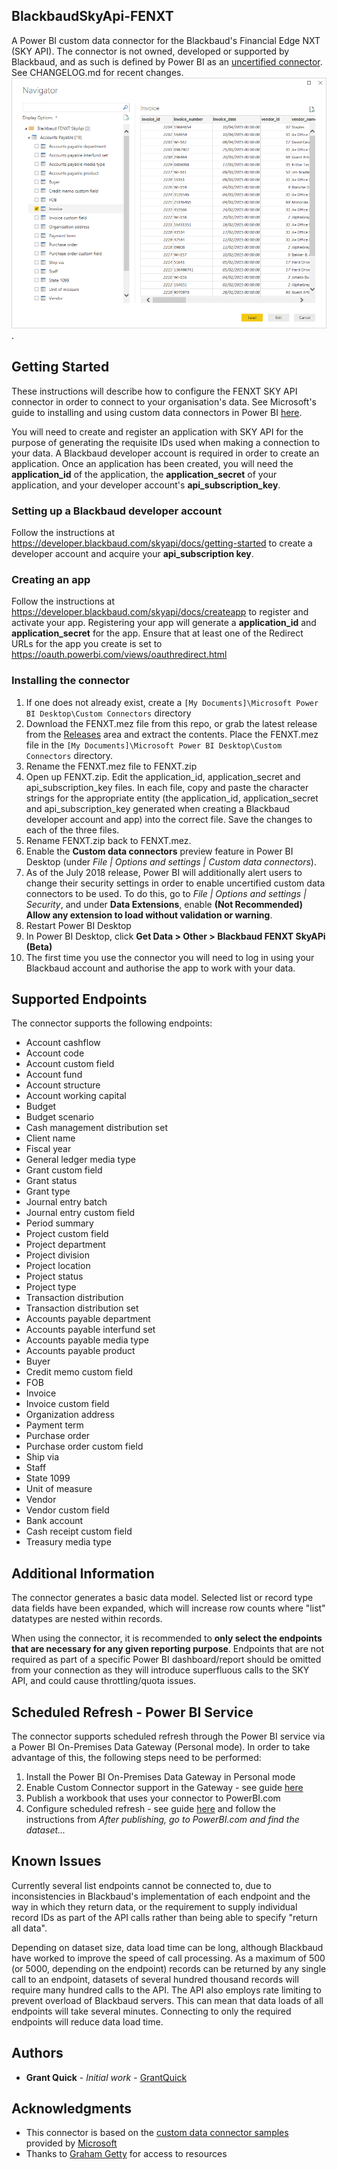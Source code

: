 ## BlackbaudSkyApi-FENXT
A Power BI custom data connector for the Blackbaud's Financial Edge NXT (SKY API). The connector is not owned, developed or supported by Blackbaud, and as such is defined by Power BI as an [uncertified connector](https://docs.microsoft.com/en-us/connectors/custom-connectors/submit-certification#certification-criteria). See CHANGELOG.md for recent changes.
![PBIGetData](blobs/getdata.PNG "Blackbaud FENXT SkyAPi (Beta) in Get Data").

## Getting Started
These instructions will describe how to configure the FENXT SKY API connector in order to connect to your organisation's data. See Microsoft's guide to installing and using custom data connectors in Power BI [here](https://github.com/Microsoft/DataConnectors).

You will need to create and register an application with SKY API for the purpose of generating the requisite IDs used when making a connection to your data. A Blackbaud developer account is required in order to create an application. Once an application has been created, you will need the **application_id** of the application, the **application_secret** of your application, and your developer account's **api_subscription_key**.

### Setting up a Blackbaud developer account
Follow the instructions at https://developer.blackbaud.com/skyapi/docs/getting-started to create a developer account and acquire your **api_subscription key**.

### Creating an app
Follow the instructions at https://developer.blackbaud.com/skyapi/docs/createapp to register and activate your app. Registering your app will generate a **application_id** and **application_secret** for the app. Ensure that at least one of the Redirect URLs for the app you create is set to https://oauth.powerbi.com/views/oauthredirect.html

### Installing the connector
1. If one does not already exist, create a `[My Documents]\Microsoft Power BI Desktop\Custom Connectors` directory
2. Download the FENXT.mez file from this repo, or grab the latest release from the [Releases](https://github.com/GrantQuick/BlackbaudSkyApi/releases) area and extract the contents. Place the FENXT.mez file in the `[My Documents]\Microsoft Power BI Desktop\Custom Connectors` directory.
3. Rename the FENXT.mez file to FENXT.zip
4. Open up FENXT.zip. Edit the application_id, application_secret and api_subscription_key files. In each file, copy and paste the character strings for the appropriate entity (the application_id, application_secret and api_subscription_key generated when creating a Blackbaud developer account and app) into the correct file. Save the changes to each of the three files.
5. Rename FENXT.zip back to FENXT.mez.
6. Enable the **Custom data connectors** preview feature in Power BI Desktop (under *File | Options and settings | Custom data connectors*).
7. As of the July 2018 release, Power BI will additionally alert users to change their security settings in order to enable uncertified custom data connectors to be used. To do this, go to *File | Options and settings | Security*, and under **Data Extensions**, enable **(Not Recommended) Allow any extension to load without validation or warning**.
7. Restart Power BI Desktop
8. In Power BI Desktop, click **Get Data > Other > Blackbaud FENXT SkyAPi (Beta)**
9. The first time you use the connector you will need to log in using your Blackbaud account and authorise the app to work with your data.

## Supported Endpoints
The connector supports the following endpoints:
* Account cashflow
* Account code
* Account custom field
* Account fund
* Account structure
* Account working capital
* Budget
* Budget scenario
* Cash management distribution set
* Client name
* Fiscal year
* General ledger media type
* Grant custom field
* Grant status
* Grant type
* Journal entry batch
* Journal entry custom field
* Period summary
* Project custom field
* Project department
* Project division
* Project location
* Project status
* Project type
* Transaction distribution
* Transaction distribution set
* Accounts payable department
* Accounts payable interfund set
* Accounts payable media type
* Accounts payable product
* Buyer
* Credit memo custom field
* FOB
* Invoice
* Invoice custom field
* Organization address
* Payment term
* Purchase order
* Purchase order custom field
* Ship via
* Staff
* State 1099
* Unit of measure
* Vendor
* Vendor custom field
* Bank account
* Cash receipt custom field
* Treasury media type

## Additional Information
The connector generates a basic data model. Selected list or record type data fields have been expanded, which will increase row counts where "list" datatypes are nested within records.

When using the connector, it is recommended to **only select the endpoints that are necessary for any given reporting purpose**. Endpoints that are not required as part of a specific Power BI dashboard/report should be omitted from your connection as they will introduce superfluous calls to the SKY API, and could cause throttling/quota issues.

## Scheduled Refresh - Power BI Service
The connector supports scheduled refresh through the Power BI service via a Power BI On-Premises Data Gateway (Personal mode). In order to take advantage of this, the following steps need to be performed:

1. Install the Power BI On-Premises Data Gateway in Personal mode
2. Enable Custom Connector support in the Gateway - see guide [here](https://docs.microsoft.com/en-us/power-query/samples/trippin/9-testconnection/readme)
3. Publish a workbook that uses your connector to PowerBI.com
4. Configure scheduled refresh - see guide [here](https://docs.microsoft.com/en-us/power-query/samples/trippin/9-testconnection/readme#testing-scheduled-refresh) and follow the instructions from *After publishing, go to PowerBI.com and find the dataset...*

## Known Issues
Currently several list endpoints cannot be connected to, due to inconsistencies in Blackbaud's implementation of each endpoint and the way in which they return data, or the requirement to supply individual record IDs as part of the API calls rather than being able to specify "return all data".

Depending on dataset size, data load time can be long, although Blackbaud have worked to improve the speed of call processing. As a maximum of 500 (or 5000, depending on the endpoint) records can be returned by any single call to an endpoint, datasets of several hundred thousand records will require many hundred calls to the API. The API also employs rate limiting to prevent overload of Blackbaud servers. This can mean that data loads of all endpoints will take several minutes. Connecting to only the required endpoints will reduce data load time.

## Authors
* **Grant Quick** - *Initial work* - [GrantQuick](https://github.com/GrantQuick)

## Acknowledgments
* This connector is based on the [custom data connector samples](https://github.com/Microsoft/DataConnectors) provided by [Microsoft](https://github.com/Microsoft)
* Thanks to [Graham Getty](https://resolvedllc.com) for access to resources
